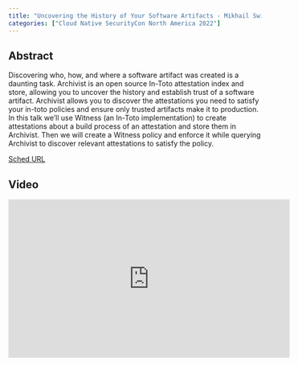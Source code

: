 ```yaml
---
title: "Uncovering the History of Your Software Artifacts - Mikhail Swift, TestifySec"
categories: ["Cloud Native SecurityCon North America 2022"]
---
```


## Abstract

Discovering who, how, and where a software artifact was created is a daunting task. Archivist is an open source In-Toto attestation index and store, allowing you to uncover the history and establish trust of a software artifact. Archivist allows you to discover the attestations you need to satisfy your in-toto policies and ensure only trusted artifacts make it to production. In this talk we’ll use Witness (an In-Toto implementation) to create attestations about a build process of an attestation and store them in Archivist. Then we will create a Witness policy and enforce it while querying Archivist to discover relevant attestations to satisfy the policy.

[Sched URL](https://cloudnativesecurityconna22.sched.com/event/339a3b5e08955091858239f67d537af1)

## Video

<iframe width='560' height='315' src='https://www.youtube.com/embed/VaGo-hQ_RZw' frameborder='0' allow='accelerometer; autoplay; encrypted-media; gyroscope; picture-in-picture' allowfullscreen></iframe>

